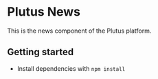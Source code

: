 # Plutus News

This is the news component of the Plutus platform.

## Getting started

- Install dependencies with `npm install`
